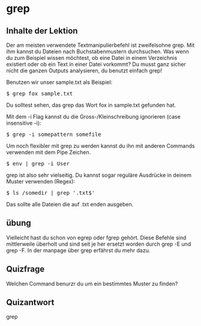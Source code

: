 # grep

## Inhalte der Lektion

Der am meisten verwendete Textmanipulierbefehl ist zweifelsohne grep. Mit ihm kannst du Dateien nach Buchstabenmustern durchsuchen. Was wenn du zum Beispiel wissen möchtest, ob eine Datei in einem Verzeichnis existiert oder ob ein Text in einer Datei vorkommt? Du musst ganz sicher nicht die ganzen Outputs analysieren, du benutzt einfach grep!

Benutzen wir unser sample.txt als Beispiel:

<pre>$ grep fox sample.txt</pre>

Du solltest sehen, das grep das Wort fox in sample.txt gefunden hat.

Mit dem -i Flag kannst du die Gross-/Kleinschreibung ignorieren (case insensitive -i):

<pre>$ grep -i somepattern somefile</pre>

Um noch flexibler mit grep zu werden kannst du ihn mit anderen Commands verwenden mit dem Pipe Zeichen.

<pre>$ env | grep -i User</pre>

grep ist also sehr vielseitig. Du kannst sogar reguläre Ausdrücke in deinem Muster verwenden (Regex):

<pre>$ ls /somedir | grep '.txt$'</pre>

Das sollte alle Dateien die auf .txt enden ausgeben.

## übung

Vielleicht hast du schon von egrep oder fgrep gehört. Diese Befehle sind mittlerweile überholt und sind seit je her ersetzt worden durch grep -E und grep -F. In der manpage über grep erfährst du mehr dazu.

## Quizfrage

Welchen Command benurzr du um ein bestimmtes Muster zu finden?

## Quizantwort

grep
